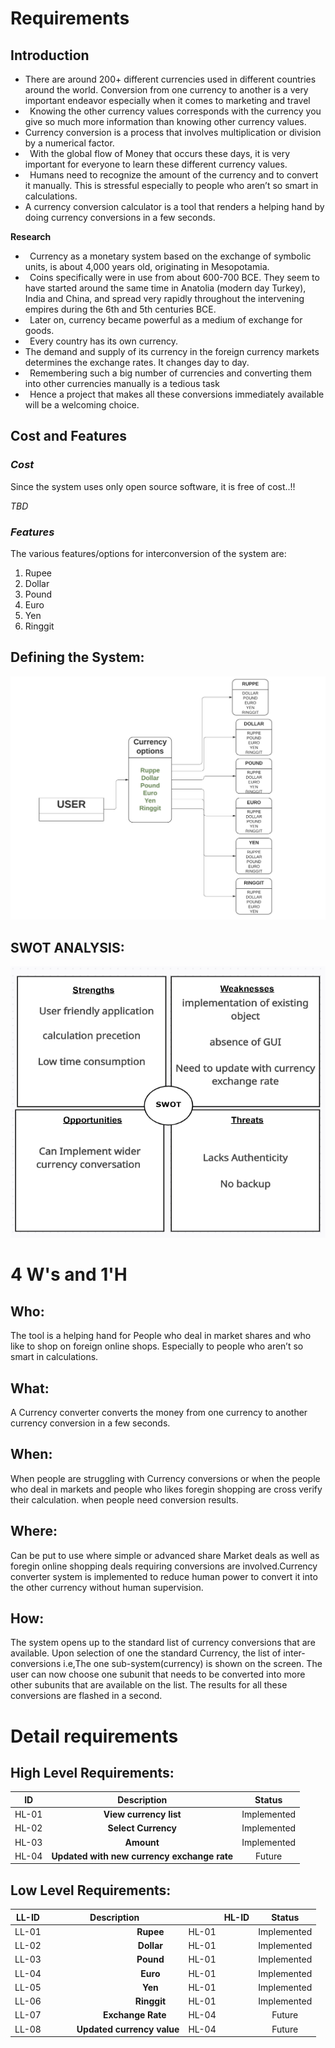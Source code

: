 ﻿# **Requirements**
## **Introduction**
- There are around 200+ different currencies used in different countries around the world. Conversion from one currency to another is a very important endeavor especially when it comes to marketing and travel
- ` `Knowing the other currency values corresponds with the currency you give so much more information than knowing other currency values.
- Currency conversion is a process that involves multiplication or division by a numerical factor.
- ` `With the global flow of Money that occurs these days, it is very important for everyone to learn these different currency values.
- ` `Humans need to recognize the amount of the currency and to convert it manually. This is stressful especially to people who aren’t so smart in calculations.
- A currency conversion calculator is a tool that renders a helping hand by doing currency conversions in a few seconds.

**Research**

- ` `Currency as a monetary system based on the exchange of symbolic units, is about 4,000 years old, originating in Mesopotamia.
- ` `Coins specifically were in use from about 600-700 BCE. They seem to have   started around the same time in Anatolia (modern day Turkey), India and China, and spread very rapidly throughout the intervening empires during the 6th and 5th centuries BCE.
- ` `Later on, currency became powerful as a medium of exchange for goods.
- ` `Every country has its own currency.
- The demand and supply of its currency in the foreign currency markets determines the exchange rates. It changes day to day.
- ` `Remembering such a big number of currencies and converting them into other currencies manually is a tedious task
- ` `Hence a project that makes all these conversions immediately available will be a welcoming choice.
##
## **Cost and Features**
### ***Cost***
Since the system uses only open source software, it is free of cost..!!

*TBD*
### ***Features***
The various features/options for interconversion of the system are:

1. Rupee
1. Dollar
1. Pound
1. Euro
1. Yen
1. Ringgit
##
##
## **Defining the System:**
![Defining the system](https://github.com/REENASURYA/Currency-converter/blob/b840b4623a15341c09dc9d74ebd51cdc14fe1c8c/1.Requirements/system%20diagram.jpeg)
##
## **SWOT ANALYSIS:**
![SWOT ANALYSIS](https://github.com/REENASURYA/Currency-converter/blob/fb04bf2cbe2385ea48b111b330e5fff0ec22f9c7/1.Requirements/SWOT.png)
# **4 W's and 1'H**
## **Who:**
The tool is a helping hand for People who deal in market shares and who like to shop on foreign online shops. Especially to people who aren’t so smart in calculations. 
## **What:**
A Currency converter converts the money from one currency to another currency conversion in a few seconds.
## **When:**
When people are struggling with Currency conversions or when the people who deal in markets and people who likes foregin shopping are cross verify their calculation. when people need conversion results.
## **Where:**
Can be put to use where simple or advanced share Market deals as well as foregin online shopping deals  requiring conversions are involved.Currency converter system is implemented to reduce human power to convert it into the other currency without human supervision.
## **How:**
The system opens up to the standard list of currency conversions that are available. Upon selection of one the standard Currency, the list of inter-conversions i.e,The one sub-system(currency) is shown on the screen. The user can now choose one subunit that needs to be converted into more other subunits that are available on the list. The results for all these conversions are flashed in a second.
# **Detail requirements**
## **High Level Requirements:**


|**ID**|**Description**|**Status**|
| :-: | :-: | :-: |
|HL-01|**View currency list**|Implemented|
|HL-02|**Select Currency**|Implemented|
|HL-03|**Amount**|Implemented|
|HL-04|**Updated with new currency exchange rate**|Future|

## **Low Level Requirements:**


|**LL-ID**|**Description**|`        `**HL-ID**|**Status**|
| :-: | :-: | :- | :-: |
|LL-01|`                `**Rupee**|HL-01|Implemented|
|LL-02|`                `**Dollar**|HL-01|Implemented|
|LL-03|`                `**Pound**|HL-01|Implemented|
|LL-04|`                `**Euro**|HL-01|Implemented|
|LL-05|`                `**Yen**|HL-01|Implemented|
|LL-06|`                `**Ringgit**|HL-01|Implemented|
|LL-07|`         `**Exchange Rate**|HL-04|Future|
|LL-08|`      `**Updated currency value**|HL-04|Future|

